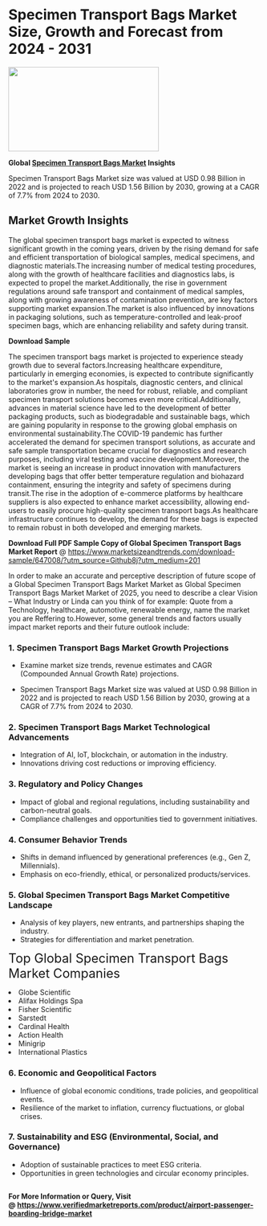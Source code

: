 <H1>Specimen Transport Bags Market Size, Growth and Forecast from 2024 - 2031</H1><img class="aligncenter size-medium wp-image-584254" src="https://thirdeyenews.in/wp-content/uploads/2024/09/Global-Market-Research-300x168.jpeg" alt="" width="300" height="168" /><p><strong>Global&nbsp;<a href="https://www.marketsizeandtrends.com/download-sample/647008/?utm_source=Github8j?utm_medium=201">Specimen Transport Bags Market</a> Insights</strong></p><p>Specimen Transport Bags Market size was valued at USD 0.98 Billion in 2022 and is projected to reach USD 1.56 Billion by 2030, growing at a CAGR of 7.7% from 2024 to 2030.</p><p><h2>Market Growth Insights</h2> <p>The global specimen transport bags market is expected to witness significant growth in the coming years, driven by the rising demand for safe and efficient transportation of biological samples, medical specimens, and diagnostic materials.The increasing number of medical testing procedures, along with the growth of healthcare facilities and diagnostics labs, is expected to propel the market.Additionally, the rise in government regulations around safe transport and containment of medical samples, along with growing awareness of contamination prevention, are key factors supporting market expansion.The market is also influenced by innovations in packaging solutions, such as temperature-controlled and leak-proof specimen bags, which are enhancing reliability and safety during transit.</p> <p><strong>Download Sample</strong></p> <p>The specimen transport bags market is projected to experience steady growth due to several factors.Increasing healthcare expenditure, particularly in emerging economies, is expected to contribute significantly to the market's expansion.As hospitals, diagnostic centers, and clinical laboratories grow in number, the need for robust, reliable, and compliant specimen transport solutions becomes even more critical.Additionally, advances in material science have led to the development of better packaging products, such as biodegradable and sustainable bags, which are gaining popularity in response to the growing global emphasis on environmental sustainability.The COVID-19 pandemic has further accelerated the demand for specimen transport solutions, as accurate and safe sample transportation became crucial for diagnostics and research purposes, including viral testing and vaccine development.Moreover, the market is seeing an increase in product innovation with manufacturers developing bags that offer better temperature regulation and biohazard containment, ensuring the integrity and safety of specimens during transit.The rise in the adoption of e-commerce platforms by healthcare suppliers is also expected to enhance market accessibility, allowing end-users to easily procure high-quality specimen transport bags.As healthcare infrastructure continues to develop, the demand for these bags is expected to remain robust in both developed and emerging markets.</p> <p><span class=""><strong>Download Full PDF Sample Copy of Global Specimen Transport Bags Market Report</strong> @ <a href="https://www.marketsizeandtrends.com/download-sample/647008/?utm_source=Github8j?utm_medium=201" target="_blank">https://www.marketsizeandtrends.com/download-sample/647008/?utm_source=Github8j?utm_medium=201</a></span></p><p>In order to make an accurate and perceptive description of future scope of a Global&nbsp;Specimen Transport Bags Market Market as Global&nbsp;Specimen Transport Bags Market Market of 2025, you need to describe a clear Vision &ndash; What Industry or Linda can you think of for example: Quote from a Technology, healthcare, automotive, renewable energy, name the market you are Reffering to.However, some general trends and factors usually impact market reports and their future outlook include:</p><h3>1.&nbsp;<strong>Specimen Transport Bags Market Growth Projections</strong></h3><ul><li>Examine market size trends, revenue estimates and CAGR (Compounded Annual Growth Rate) projections.</li><li><p>Specimen Transport Bags Market size was valued at USD 0.98 Billion in 2022 and is projected to reach USD 1.56 Billion by 2030, growing at a CAGR of 7.7% from 2024 to 2030.</p></li></ul><h3>2.&nbsp;<strong>Specimen Transport Bags Market Technological Advancements</strong></h3><ul><li>Integration of AI, IoT, blockchain, or automation in the industry.</li><li>Innovations driving cost reductions or improving efficiency.</li></ul><h3>3.&nbsp;<strong>Regulatory and Policy Changes</strong></h3><ul><li>Impact of global and regional regulations, including sustainability and carbon-neutral goals.</li><li>Compliance challenges and opportunities tied to government initiatives.</li></ul><h3>4.&nbsp;<strong>Consumer Behavior Trends</strong></h3><ul><li>Shifts in demand influenced by generational preferences (e.g., Gen Z, Millennials).</li><li>Emphasis on eco-friendly, ethical, or personalized products/services.</li></ul><h3>5.&nbsp;<strong>Global Specimen Transport Bags Market Competitive Landscape</strong></h3><ul><li>Analysis of key players, new entrants, and partnerships shaping the industry.</li><li>Strategies for differentiation and market penetration.</li></ul><p data-pm-slice="1 1 []"><span style="color: inherit; font-family: inherit; font-size: 25px;">Top Global Specimen Transport Bags Market Companies</span></p><div class="" data-test-id=""><p><li>Globe Scientific</li><li> Alifax Holdings Spa</li><li> Fisher Scientific</li><li> Sarstedt</li><li> Cardinal Health</li><li> Action Health</li><li> Minigrip</li><li> International Plastics</li></p></div><h3>6.&nbsp;<strong>Economic and Geopolitical Factors</strong></h3><ul><li>Influence of global economic conditions, trade policies, and geopolitical events.</li><li>Resilience of the market to inflation, currency fluctuations, or global crises.</li></ul><h3>7.&nbsp;<strong>Sustainability and ESG (Environmental, Social, and Governance)</strong></h3><ul><li>Adoption of sustainable practices to meet ESG criteria.</li><li>Opportunities in green technologies and circular economy principles.</li></ul><h2><strong style="font-size: 14px;">For More Information or Query, Visit @&nbsp;</strong><a style="background-color: #ffffff; font-size: 14px;" href="https://www.marketsizeandtrends.com/report/specimen-transport-bags-market/" target="_blank">https://www.verifiedmarketreports.com/product/airport-passenger-boarding-bridge-market</a></h2>